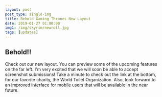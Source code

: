 ```yaml
---
layout: post
post_type: single-img
title: Behold Gaming Thrones New Layout
date: 2019-01-27 01:00:00
img1: /img/skyrim/newroll.jpg
tags: [updates]
---
```

## Behold!!

Check out our new layout. You can preview some of the upcoming features on the far left. I'm very excited that we will soon be able to accept screenshot submissions! Take a minute to check out the link at the bottom, for our favorite charity, the World Toilet Organization. Also, look forward to an improved interface for mobile users that will be available in the near future.
